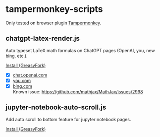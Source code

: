 # tampermonkey-scripts

Only tested on browser plugin [Tampermonkey](https://www.tampermonkey.net/).

## chatgpt-latex-render.js

Auto typeset LaTeX math formulas on ChatGPT pages (OpenAI, you, new bing, etc.).

[Install (GreasyFork)](https://greasyfork.org/zh-CN/scripts/456049)


- [x] [chat.openai.com](https://chat.openai.com)
- [x] [you.com](https://you.com/search?q=chatgpt&tbm=youchat)
- [x] [bing.com](https://bing.com/new)  
  Known issue: https://github.com/mathjax/MathJax/issues/2998

## jupyter-notebook-auto-scroll.js

Add auto scroll to bottom feature for jupyter notebook pages.

[Install (GreasyFork)](https://greasyfork.org/zh-CN/scripts/418158)
